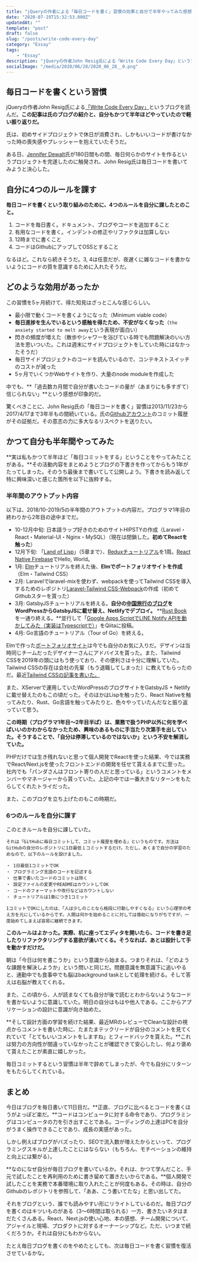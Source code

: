 ```yaml
---
title: "jQueryの作者による「毎日コードを書く」習慣の効果と自分で半年やってみた感想"
date: "2020-07-19T15:32:53.000Z"
updatedAt: ""
template: "post"
draft: false
slug: "/posts/write-code-every-day"
category: "Essay"
tags:
    - "Essay"
description: "jQueryの作者John Resig氏による「Write Code Every Day」というブログを読んだ。初めはサイドプロジェクトで休日が消費され、しかもいいコードが書けなかった時の喪失感やプレッシャーを抱えていたそうだ。ある日、Jennifer Dewalt氏が180日間もの間、毎日何らかのサイトを作るというプロジェクトを完遂したのに触発され、毎日コードを書いてみようと決心したそうだ。"
socialImage: "/media/2020/06/28/2020_06_28__0.png"
---
```


## 毎日コードを書くという習慣
jQueryの作者John Resig氏による[「Write Code Every Day」](https://johnresig.com/blog/write-code-every-day/)というブログを読んだ。**この記事は氏のブログの紹介と、自分もかつて半年ほどやっていたので軽い振り返りだ。**

氏は、初めサイドプロジェクトで休日が消費され、しかもいいコードが書けなかった時の喪失感やプレッシャーを抱えていたそうだ。

ある日、[Jennifer Dewalt](https://jenniferdewalt.com/)氏が180日間もの間、毎日何らかのサイトを作るというプロジェクトを完遂したのに触発され、John Resig氏は毎日コードを書いてみようと決心した。

## 自分に4つのルールを課す
**毎日コードを書くという取り組みのために、4つのルールを自分に課したとのこと。**

1. コードを毎日書く。ドキュメント、ブログやコードを追加すること
2. 有用なコードを書く。インデントの修正やリファクタは加算しない
3. 12時までに書くこと
4. コードはGithubにアップしてOSSとすること

なるほど。これなら続きそうだ。3, 4は任意だが、夜遅くに雑なコードを書かないようにコードの質を意識するために入れたそうだ。

## どのような効用があったか
この習慣を5ヶ月続けて、得た知見はざっとこんな感じらしい。

- 最小限で動くコードを書くようになった（Minimum viable code）
- **毎日進捗を生んでいるという感触を得たため、不安がなくなった**（`the anxiety started to melt away`という表現が面白い）
- 閃きの頻度が増えた（散歩やシャワーを浴びている時でも問題解決のいい方法を思いついた。これは週末にサイドプロジェクトをしていた時にはなかったそうだ）
- 毎日サイドプロジェクトのコードを読んでいるので、コンテキストスイッチのコストが減った
- 5ヶ月でいくつかWebサイトを作り、大量のnode moduleを作成した

中でも、**「過去数カ月間で自分が書いたコードの量が（あまりにも多すぎて）信じられない」**という感想が印象的だ。

驚くべきことに、John Resig氏の「毎日コードを書く」習慣は2013/11/23から2017/4/17まで3年半もの間続いている。氏の[Githubアカウント](https://github.com/jeresig)のコミット履歴がその証拠だ。その意志の力に多大なるリスペクトを送りたい。

## かつて自分も半年間やってみた
**実は私もかつて半年ほど「毎日コミットをする」ということをやってみたことがある。**その活動内容をまとめようとブログの下書きを作ってからもう1年がたってしまった。そのうち最後まで書いてして公開しよう。下書きを読み返して特に興味深いと感じた箇所を以下に抜粋する。

### 半年間のアウトプット内容
以下は、2018/10-2019/5の半年間のアウトプットの内容だ。プログラマ1年目の終わりから2年目の途中までだ。

- 10-12月中旬: 日本語ラップ好きのためのサイトHIPSTYの作成（Laravel・React・Material-UI・Nginx・MySQL）（現在は閉鎖した。**初めてReactを触った**）
- 12月下旬: 「[Land of Lisp](https://amzn.to/2YG3Wf6)」（5章まで）、[Reduxチュートリアル](https://redux.js.org/basics/example)を1周。[React Native Firebase](https://github.com/invertase/react-native-firebase)でHello, World。
- 1月: [Elm](https://guide.elm-lang.org/)チュートリアルを終えた後、**Elmでポートフォリオサイトを作成**（Elm・Tailwind CSS）
- 2月: Laravelでlaravel-mixを使わず、webpackを使ってTailwind CSSを導入するためのレポジトリ[Laravel-Tailwind CSS-Webpack](https://github.com/KushibikiMashu/laravel-tailwindcss-webpack)の作成（初めてGithubスターを貰った）
- 3月: GatsbyJSチュートリアルを終える。**自分の[中国旅行のブログ](https://ccculture.net/)をWordPressからGatsbyJSに載せ替え、Netlifyでデプロイ。** **[Rust Book](https://doc.rust-jp.rs/book/second-edition/)を一通り終える。**並行して「[Google Apps ScriptでLINE Notify APIを動かしてみた（実装はTypescriptで）](https://qiita.com/Panda_Program/items/c0cc22049da49a306a6e)」をQiitaに投稿。
- 4月: Go言語のチュートリアル（Tour of Go）を終える。

Elmで作った[ポートフォリオサイト](https://kushibikimashu.github.io/portfolio/)は今でも自分のお気に入りだ。デザインは当時同じチームだったデザイナーさんにアドバイスを貰った。また、Tailwind CSSを2019年の頭にはもう使っており、その便利さは十分に理解していた。Tailwind CSSの存在は会社の先輩（もう退職してしまった）に教えてもらったのだ。最近[Tailwind CSSの記事を書いた。](/posts/recommend-developers-use-tailwind-css)

また、XServerで運用していたWordPressのブログサイトをGatsbyJS + Netlifyに載せ替えたのもこの頃だった。そのほかはLispを触ったり、React Nativeを触ってみたり、Rust、Go言語を触ってみたりと、色々やっていたんだなと振り返っていて思う。

**この時期（プログラマ1年目〜2年目半ば）は、業務で扱うPHP以外に何を学べばいいのかわからなかったため、興味のあるものに手当たり次第手を出していた。そうすることで、「自分は停滞しているのではないか」という不安を解消していた。**

PHPだけでは生き残れないと思って個人開発でReactを使った結果、今では実務でReact/Next.jsを使ったフロントエンドの開発を任せて貰えるまでに至った。社内でも「パンダさんはフロント寄りの人だと思っている」というコメントをメンバーやマネージャーから貰っていた。上記の中では一番大きなリターンをもたらしてくれたトライだった。

また、このブログを立ち上げたのもこの時期だ。

### 6つのルールを自分に課す
このときルールを自分に課していた。

```
それは「GitHubに毎日コミットして、コミット履歴を埋める」というものです。方法はGitHubの自分のレポジトリに1日最低１コミットするだけ。ただし、あくまで自分の学習のためなので、以下のルールを設けました。

・ 1日最低1コミットでOK
・ プログラミング言語のコードを記述する
・ 仕事で書いたコードのコミットは除く
・ 設定ファイルの変更やREADMEはカウントしてOK
・ コードのフォーマットや改行などはカウントしない
・ チュートリアルは1章につき1コミット

1コミットでOKにしたのは、「人は少しのことなら格段に行動しやすくなる」という心理学の考え方を元にしているからです。人間は何かを始めることに対しては億劫になりがちですが、一度始めてしまえば容易に継続できます。
```

**このルールはよかった。実際、机に座ってエディタを開いたら、コードを書き足したりリファクタリングする意欲が湧いてくる。そうなれば、あとは設計して手を動かすだけだ。**

朝は「今日は何を書こうか」という意識から始まる。つまりそれは、「どのような課題を解決しようか」という問いと同じだ。問題意識を無意識下に追いやると、通勤中でも食事中でも脳はbackground taskとして処理を続ける。そして答えは右脳が教えてくれる。

また、この頃から、人が読まなくても自分が後で読むとわからないようなコードを書かないように意識していた。明日の自分はもはや他人である。ここからアプリケーションの設計に意識が向き始めた。

**そして設計方面の学習を続けた結果、最近MRのレビューでCleanな設計の視点からコメントを書いた時に、たまたまテックリードが自分のコメントを見てくれていて「とてもいいコメントをしますね」とフィードバックを貰えた。**これは努力の方向性が間違っていなかったことが確認できて安心したし、何より褒めて貰えたことが素直に嬉しかった。

毎日コミットするという習慣は半年で辞めてしまったが、今でも自分にリターンをもたらしてくれている。

## まとめ
今日はブログを毎日書いて11日目だ。**正直、ブログに比べるとコードを書くほうがよっぽど楽だ。**コードはコンピュータに対する命令であり、プログラミングはコンピュータの力を引き出すことである。コーディングの上達はPCを自分がうまく操作できることであり、成長の実感があった。

しかし例えばブログがバズったり、SEOで流入数が増えたからといって、プログラミングスキルが上達したことにはならない（もちろん、モチベーションの維持と向上には繋がる）。

**なのになぜ自分が毎日ブログを書いているか。それは、かつて学んだこと、手元で試したことを再利用のために書き留めて置きたいからである。**個人開発で試したことを実務で本番環境に取り入れたことが何度もある。その時は、自分のGithubのレポジトリを参照して、「ああ、こう書いてたな」と思い出してた。

それをブログという、誰でも読みやすい形にリライトしているのだ。毎日ブログを書くのはキツいものがある（3〜6時間は取られる）一方、書きたいネタはまだたくさんある。React、Next.jsの使い心地、本の感想、チーム開発について、アジャイルと現場、プロダクトに対するオーナーシップなど。ただ、いつまで続くだろうか。それは自分にもわからない。

たとえ毎日ブログを書くのをやめたとしても、次は毎日コードを書く習慣を復活させているかな。
